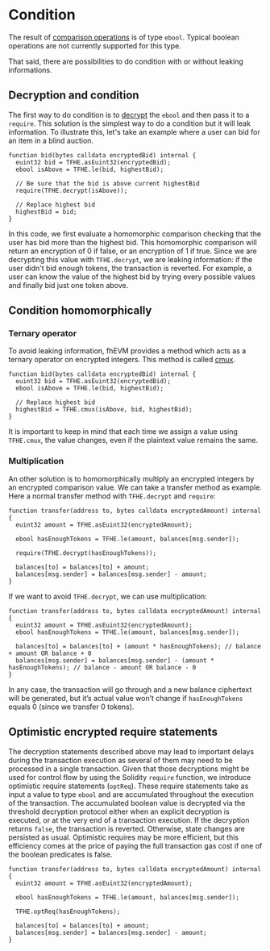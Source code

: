 # Condition

The result of [comparison operations](functions.md#comparison-operation-eq-ne-ge-gt-le-lt) is of type `ebool`. Typical boolean operations are not currently supported for this type.

That said, there are possibilities to do condition with or without leaking informations.

## Decryption and condition

The first way to do condition is to [decrypt](decrypt.md) the `ebool` and then pass it to a `require`. This solution is the simplest way to do a condition but it will leak information. To illustrate this, let's take an example where a user can bid for an item in a blind auction.

```solidity
function bid(bytes calldata encryptedBid) internal {
  euint32 bid = TFHE.asEuint32(encryptedBid);
  ebool isAbove = TFHE.le(bid, highestBid);

  // Be sure that the bid is above current highestBid
  require(TFHE.decrypt(isAbove));

  // Replace highest bid
  highestBid = bid;
}
```

In this code, we first evaluate a homomorphic comparison checking that the user has bid more than the highest bid. This homomorphic comparison will return an encryption of 0 if false, or an encryption of 1 if true. Since we are decrypting this value with `TFHE.decrypt`, we are leaking information: if the user didn't bid enough tokens, the transaction is reverted.
For example, a user can know the value of the highest bid by trying every possible values and finally bid just one token above.

## Condition homomorphically

### Ternary operator

To avoid leaking information, fhEVM provides a method which acts as a ternary operator on encrypted integers. This method is called [cmux](functions.md#multiplexer-operator-cmux).

```solidity
function bid(bytes calldata encryptedBid) internal {
  euint32 bid = TFHE.asEuint32(encryptedBid);
  ebool isAbove = TFHE.le(bid, highestBid);

  // Replace highest bid
  highestBid = TFHE.cmux(isAbove, bid, highestBid);
}
```

It is important to keep in mind that each time we assign a value using `TFHE.cmux`, the value changes, even if the plaintext value remains the same.

### Multiplication

An other solution is to homomorphically multiply an encrypted integers by an encrypted comparison value. We can take a transfer method as example. Here a normal transfer method with `TFHE.decrypt` and `require`:

```solidity
function transfer(address to, bytes calldata encryptedAmount) internal {
  euint32 amount = TFHE.asEuint32(encryptedAmount);

  ebool hasEnoughTokens = TFHE.le(amount, balances[msg.sender]);

  require(TFHE.decrypt(hasEnoughTokens));

  balances[to] = balances[to] + amount;
  balances[msg.sender] = balances[msg.sender] - amount;
}
```

If we want to avoid `TFHE.decrypt`, we can use multiplication:

```solidity
function transfer(address to, bytes calldata encryptedAmount) internal {
  euint32 amount = TFHE.asEuint32(encryptedAmount);
  ebool hasEnoughTokens = TFHE.le(amount, balances[msg.sender]);

  balances[to] = balances[to] + (amount * hasEnoughTokens); // balance + amount OR balance + 0
  balances[msg.sender] = balances[msg.sender] - (amount * hasEnoughTokens); // balance - amount OR balance - 0
}
```

In any case, the transaction will go through and a new balance ciphertext will be generated, but it’s actual value won’t change if `hasEnoughTokens` equals 0 (since we transfer 0 tokens).

## Optimistic encrypted require statements

The decryption statements described above may lead to important delays during the transaction execution as several of them may need to be processed in a single transaction.
Given that those decryptions might be used for control flow by using the Solidity `require` function, we introduce optimistic require statements (`optReq`).
These require statements take as input a value to type `ebool` and are accumulated throughout the execution of the transaction.
The accumulated boolean value is decrypted via the threshold decryption protocol either when an explicit decryption is executed, or at the very end of a transaction execution.
If the decryption returns `false`, the transaction is reverted. Otherwise, state changes are persisted as usual.
Optimistic requires may be more efficient, but this efficiency comes at the price of paying the full transaction gas cost if one of the boolean predicates is false.

```solidity
function transfer(address to, bytes calldata encryptedAmount) internal {
  euint32 amount = TFHE.asEuint32(encryptedAmount);

  ebool hasEnoughTokens = TFHE.le(amount, balances[msg.sender]);

  TFHE.optReq(hasEnoughTokens);

  balances[to] = balances[to] + amount;
  balances[msg.sender] = balances[msg.sender] - amount;
}
```
